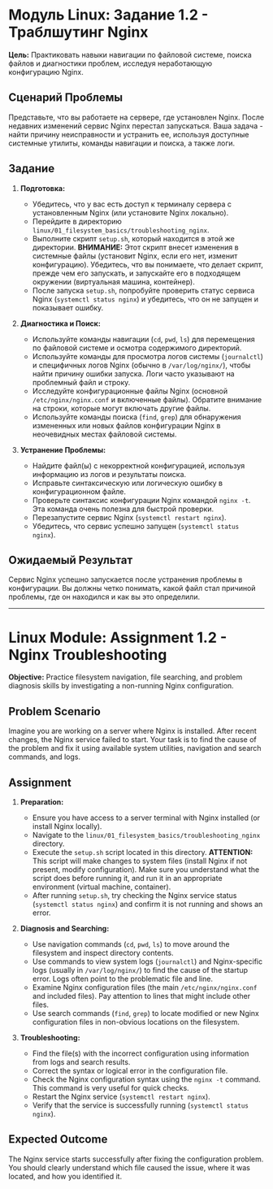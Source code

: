 # Модуль Linux: Задание 1.2 - Траблшутинг Nginx

**Цель:** Практиковать навыки навигации по файловой системе, поиска файлов и диагностики проблем, исследуя неработающую конфигурацию Nginx.

## Сценарий Проблемы

Представьте, что вы работаете на сервере, где установлен Nginx. После недавних изменений сервис Nginx перестал запускаться. Ваша задача - найти причину неисправности и устранить ее, используя доступные системные утилиты, команды навигации и поиска, а также логи.

## Задание

1.  **Подготовка:**
    *   Убедитесь, что у вас есть доступ к терминалу сервера с установленным Nginx (или установите Nginx локально).
    *   Перейдите в директорию `linux/01_filesystem_basics/troubleshooting_nginx`.
    *   Выполните скрипт `setup.sh`, который находится в этой же директории. **ВНИМАНИЕ:** Этот скрипт внесет изменения в системные файлы (установит Nginx, если его нет, изменит конфигурацию). Убедитесь, что вы понимаете, что делает скрипт, прежде чем его запускать, и запускайте его в подходящем окружении (виртуальная машина, контейнер).
    *   После запуска `setup.sh`, попробуйте проверить статус сервиса Nginx (`systemctl status nginx`) и убедитесь, что он не запущен и показывает ошибку.

2.  **Диагностика и Поиск:**
    *   Используйте команды навигации (`cd`, `pwd`, `ls`) для перемещения по файловой системе и осмотра содержимого директорий.
    *   Используйте команды для просмотра логов системы (`journalctl`) и специфичных логов Nginx (обычно в `/var/log/nginx/`), чтобы найти причину ошибки запуска. Логи часто указывают на проблемный файл и строку.
    *   Исследуйте конфигурационные файлы Nginx (основной `/etc/nginx/nginx.conf` и включенные файлы). Обратите внимание на строки, которые могут включать другие файлы.
    *   Используйте команды поиска (`find`, `grep`) для обнаружения измененных или новых файлов конфигурации Nginx в неочевидных местах файловой системы.

3.  **Устранение Проблемы:**
    *   Найдите файл(ы) с некорректной конфигурацией, используя информацию из логов и результаты поиска.
    *   Исправьте синтаксическую или логическую ошибку в конфигурационном файле.
    *   Проверьте синтаксис конфигурации Nginx командой `nginx -t`. Эта команда очень полезна для быстрой проверки.
    *   Перезапустите сервис Nginx (`systemctl restart nginx`).
    *   Убедитесь, что сервис успешно запущен (`systemctl status nginx`).

## Ожидаемый Результат

Сервис Nginx успешно запускается после устранения проблемы в конфигурации. Вы должны четко понимать, какой файл стал причиной проблемы, где он находился и как вы это определили.

---

# Linux Module: Assignment 1.2 - Nginx Troubleshooting

**Objective:** Practice filesystem navigation, file searching, and problem diagnosis skills by investigating a non-running Nginx configuration.

## Problem Scenario

Imagine you are working on a server where Nginx is installed. After recent changes, the Nginx service failed to start. Your task is to find the cause of the problem and fix it using available system utilities, navigation and search commands, and logs.

## Assignment

1.  **Preparation:**
    *   Ensure you have access to a server terminal with Nginx installed (or install Nginx locally).
    *   Navigate to the `linux/01_filesystem_basics/troubleshooting_nginx` directory.
    *   Execute the `setup.sh` script located in this directory. **ATTENTION:** This script will make changes to system files (install Nginx if not present, modify configuration). Make sure you understand what the script does before running it, and run it in an appropriate environment (virtual machine, container).
    *   After running `setup.sh`, try checking the Nginx service status (`systemctl status nginx`) and confirm it is not running and shows an error.

2.  **Diagnosis and Searching:**
    *   Use navigation commands (`cd`, `pwd`, `ls`) to move around the filesystem and inspect directory contents.
    *   Use commands to view system logs (`journalctl`) and Nginx-specific logs (usually in `/var/log/nginx/`) to find the cause of the startup error. Logs often point to the problematic file and line.
    *   Examine Nginx configuration files (the main `/etc/nginx/nginx.conf` and included files). Pay attention to lines that might include other files.
    *   Use search commands (`find`, `grep`) to locate modified or new Nginx configuration files in non-obvious locations on the filesystem.

3.  **Troubleshooting:**
    *   Find the file(s) with the incorrect configuration using information from logs and search results.
    *   Correct the syntax or logical error in the configuration file.
    *   Check the Nginx configuration syntax using the `nginx -t` command. This command is very useful for quick checks.
    *   Restart the Nginx service (`systemctl restart nginx`).
    *   Verify that the service is successfully running (`systemctl status nginx`).

## Expected Outcome

The Nginx service starts successfully after fixing the configuration problem. You should clearly understand which file caused the issue, where it was located, and how you identified it. 